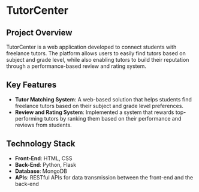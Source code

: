 # TutorCenter

## Project Overview
TutorCenter is a web application developed to connect students with freelance tutors. The platform allows users to easily find tutors based on subject and grade level, while also enabling tutors to build their reputation through a performance-based review and rating system.

## Key Features
- **Tutor Matching System**: A web-based solution that helps students find freelance tutors based on their subject and grade level preferences.
- **Review and Rating System**: Implemented a system that rewards top-performing tutors by ranking them based on their performance and reviews from students.

## Technology Stack
- **Front-End**: HTML, CSS
- **Back-End**: Python, Flask
- **Database**: MongoDB
- **APIs**: RESTful APIs for data transmission between the front-end and the back-end
